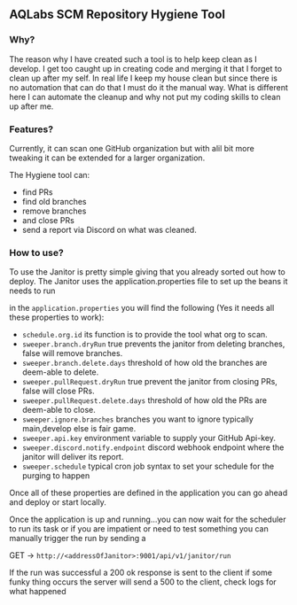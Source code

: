 ## AQLabs SCM Repository Hygiene Tool

### Why?
The reason why I have created such a tool is to help keep clean as I develop. 
I get too caught up in creating code and merging it that I forget to clean up after my self. 
In real life I keep my house clean but since there is no automation that can do that I must do it the manual way.
What is different here I can automate the cleanup and why not put my coding skills to clean up after me.

### Features?
Currently, it can scan one GitHub organization but with alil bit more tweaking it can be extended for a larger organization.

The Hygiene tool can:
- find PRs
- find old branches
- remove branches
- and close PRs
- send a report via Discord on what was cleaned.

### How to use?
To use the Janitor is pretty simple giving that you already sorted out how to deploy. 
The Janitor uses the application.properties file to set up the beans it needs to run

in the `application.properties` you will find the following (Yes it needs all these properties to work):
- `schedule.org.id` its function is to provide the tool what org to scan.
- `sweeper.branch.dryRun` true prevents the janitor from deleting branches, false will remove branches.
- `sweeper.branch.delete.days` threshold of how old the branches are deem-able to delete.
- `sweeper.pullRequest.dryRun` true prevent the janitor from closing PRs, false will close PRs.
- `sweeper.pullRequest.delete.days` threshold of how old the PRs are deem-able to close.
- `sweeper.ignore.branches` branches you want to ignore typically main,develop else is fair game.
- `sweeper.api.key` environment variable to supply your GitHub Api-key.
- `sweeper.discord.notify.endpoint` discord webhook endpoint where the janitor will deliver its report.
- `sweeper.schedule` typical cron job syntax to set your schedule for the purging to happen

Once all of these properties are defined in the application you can go ahead and deploy or start locally.

Once the application is up and running...you can now wait for the scheduler to run its task or if you are 
impatient or need to test something you can manually trigger the run by sending a 

GET -> `http://<addressOfJanitor>:9001/api/v1/janitor/run`

If the run was successful a 200 ok response is sent to the client
if some funky thing occurs the server will send a 500 to the client, check logs for what happened